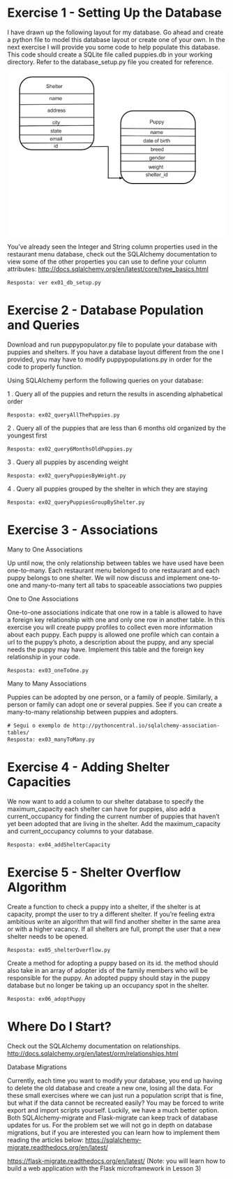 # Exercise 1 - Setting Up the Database

I have drawn up the following layout for my database. Go ahead and create a python file to model this database layout or create one of your own. In the next exercise I will provide you some code to help populate this database. This code should create a SQLite file called puppies.db in your working directory. Refer to the database_setup.py file you created for reference.

![tables.png](tables.png)

You’ve already seen the Integer and String column properties used in the restaurant menu database, check out the SQLAlchemy documentation to view some of the other properties you can use to define your column attributes: http://docs.sqlalchemy.org/en/latest/core/type_basics.html

```
Resposta: ver ex01_db_setup.py
```

# Exercise 2 - Database Population and Queries

Download and run puppypopulator.py file to populate your database with puppies and shelters. If you have a database layout different from the one I provided, you may have to modify puppypopulations.py in order for the code to properly function.

Using SQLAlchemy perform the following queries on your database:

1 . Query all of the puppies and return the results in ascending alphabetical order

```
Resposta: ex02_queryAllThePuppies.py
```

2 . Query all of the puppies that are less than 6 months old organized by the youngest first

```
Resposta: ex02_query6MonthsOldPuppies.py
```

3 . Query all puppies by ascending weight

```
Resposta: ex02_queryPuppiesByWeight.py
```

4 . Query all puppies grouped by the shelter in which they are staying

```
Resposta: ex02_queryPuppiesGroupByShelter.py
```

# Exercise 3 - Associations

Many to One Associations

Up until now, the only relationship between tables we have used have been one-to-many. Each restaurant menu belonged to one restaurant and each puppy belongs to one shelter. We will now discuss and implement one-to-one and many-to-many tert all tabs to spaceable associations two puppies

One to One Associations

One-to-one associations indicate that one row in a table is allowed to have a foreign key relationship with one and only one row in another table. In this exercise you will create puppy profiles to collect even more information about each puppy. Each puppy is allowed one profile which can contain a url to the puppy’s photo, a description about the puppy, and any special needs the puppy may have. Implement this table and the foreign key relationship in your code.

```
Resposta: ex03_oneToOne.py
```

Many to Many Associations

Puppies can be adopted by one person, or a family of people. Similarly, a person or family can adopt one or several puppies. See if you can create a many-to-many relationship between puppies and adopters.

```
# Segui o exemplo de http://pythoncentral.io/sqlalchemy-association-tables/
Resposta: ex03_manyToMany.py
```

# Exercise 4 - Adding Shelter Capacities

We now want to add a column to our shelter database to specify the maximum_capacity each shelter can have for puppies, also add a current_occupancy for finding the current number of puppies that haven’t yet been adopted that are living in the shelter. Add the maximum_capacity and current_occupancy columns to your database.

```
Resposta: ex04_addShelterCapacity
```

# Exercise 5 - Shelter Overflow Algorithm

Create a function to check a puppy into a shelter, if the shelter is at capacity, prompt the user to try a different shelter. If you’re feeling extra ambitious write an algorithm that will find another shelter in the same area or with a higher vacancy. If all shelters are full, prompt the user that a new shelter needs to be opened.

```
Resposta: ex05_shelterOverflow.py
```

Create a method for adopting a puppy based on its id. the method should also take in an array of adopter ids of the family members who will be responsible for the puppy. An adopted puppy should stay in the puppy database but no longer be taking up an occupancy spot in the shelter.

```
Resposta: ex06_adoptPuppy
```

# Where Do I Start?

Check out the SQLAlchemy documentation on relationships. http://docs.sqlalchemy.org/en/latest/orm/relationships.html

Database Migrations

Currently, each time you want to modify your database, you end up having to delete the old database and create a new one, losing all the data. For these small exercises where we can just run a population script that is fine, but what if the data cannot be recreated easily? You may be forced to write export and import scripts yourself. Luckily, we have a much better option. Both SQLAlchemy-migrate and Flask-migrate can keep track of database updates for us. For the problem set we will not go in depth on database migrations, but if you are interested you can learn how to implement them reading the articles below:
https://sqlalchemy-migrate.readthedocs.org/en/latest/

https://flask-migrate.readthedocs.org/en/latest/ (Note: you will learn how to build a web application with the Flask microframework in Lesson 3)

